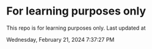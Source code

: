 # For learning purposes only
This repo is for learning purposes only.
Last updated at

Wednesday, February 21, 2024 7:37:27 PM

